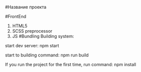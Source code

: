 #Название проекта

#FrontEnd
1. HTML5
2. SCSS preprocessor
3. JS
#Bundling
Building system: 

start dev server: npm start
 
start to building command: npm run build
 
If you run the project for the first time, run command: npm install
